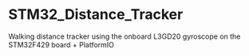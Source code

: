 # STM32_Distance_Tracker
Walking distance tracker using the onboard L3GD20 gyroscope on the STM32F429 board + PlatformIO
